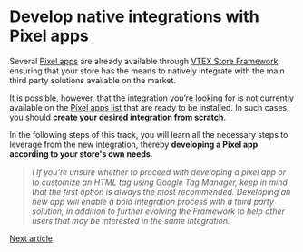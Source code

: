 # Develop native integrations with Pixel apps

Several [Pixel apps](https://vtex.io/docs/concepts/pixel-app) are already available through [VTEX Store Framework](https://vtex.io/docs/introduction/what-is-vtex-store-framework/), ensuring that your store has the means to natively integrate with the main third party solutions available on the market. 

It is possible, however, that the integration you’re looking for is not currently available on the [Pixel apps list](https://vtex.io/docs/apps/pixel/) that are ready to be installed. In such cases, you should **create your desired integration from scratch**.

In the following steps of this track, you will learn all the necessary steps to leverage from the new integration, thereby **developing a Pixel app according to your store's own needs**. 

> ℹ️ *If you’re unsure whether to proceed with developing a pixel app or to customize an HTML tag using Google Tag Manager, keep in mind that the first option is always the most recommended. Developing an new app will enable a bold integration process with a third party solution, in addition to further evolving the Framework to help other users that may be interested in the same integration.*

[Next article](https://vtex.io/docs/getting-started/develop-native-integrations-with-pixel-apps/2/)